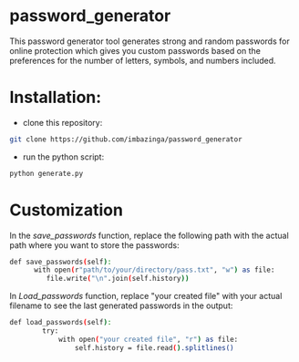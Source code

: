 # password_generator
This password generator tool generates strong and random passwords for online protection which gives you custom passwords based on the preferences for the number of letters, symbols, and numbers included.
# Installation:
* clone this repository:
```bash
git clone https://github.com/imbazinga/password_generator
```
* run the python script:
```bash
python generate.py
```
# Customization
In the *save_passwords* function, replace the following path with the actual path where you want to store the passwords:
```bash
def save_passwords(self):
      with open(r"path/to/your/directory/pass.txt", "w") as file:
         file.write("\n".join(self.history))
```
In *Load_passwords* function, replace "your created file" with your actual filename to see the last generated passwords in the output:
```bash
def load_passwords(self):
        try:
            with open("your created file", "r") as file:
                self.history = file.read().splitlines()
```
